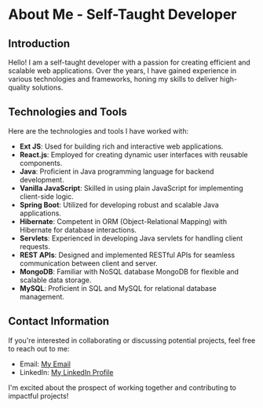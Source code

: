 # About Me - Self-Taught Developer

## Introduction
Hello! I am a self-taught developer with a passion for creating efficient and scalable web applications. Over the years, I have gained experience in various technologies and frameworks, honing my skills to deliver high-quality solutions.

## Technologies and Tools
Here are the technologies and tools I have worked with:

- **Ext JS**: Used for building rich and interactive web applications.
- **React.js**: Employed for creating dynamic user interfaces with reusable components.
- **Java**: Proficient in Java programming language for backend development.
- **Vanilla JavaScript**: Skilled in using plain JavaScript for implementing client-side logic.
- **Spring Boot**: Utilized for developing robust and scalable Java applications.
- **Hibernate**: Competent in ORM (Object-Relational Mapping) with Hibernate for database interactions.
- **Servlets**: Experienced in developing Java servlets for handling client requests.
- **REST APIs**: Designed and implemented RESTful APIs for seamless communication between client and server.
- **MongoDB**: Familiar with NoSQL database MongoDB for flexible and scalable data storage.
- **MySQL**: Proficient in SQL and MySQL for relational database management.

## Contact Information
If you're interested in collaborating or discussing potential projects, feel free to reach out to me:

- Email: [My Email](pranay.majee@gmail.com)
- LinkedIn: [My LinkedIn Profile](https://www.linkedin.com/in/pranay-majee-19b3371a6/)

I'm excited about the prospect of working together and contributing to impactful projects!
